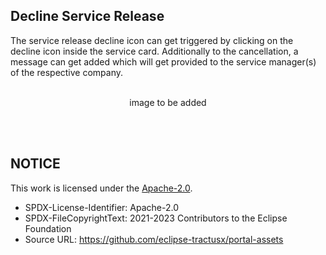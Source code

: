 ## Decline Service Release

The service release decline icon can get triggered by clicking on the decline icon inside the service card. Additionally to the cancellation, a message can get added which will get provided to the service manager(s) of the respective company.
<br>
<br>

<p align="center">
image to be added
</p>

<br>
<br>

## NOTICE

This work is licensed under the [Apache-2.0](https://www.apache.org/licenses/LICENSE-2.0).

- SPDX-License-Identifier: Apache-2.0
- SPDX-FileCopyrightText: 2021-2023 Contributors to the Eclipse Foundation
- Source URL: https://github.com/eclipse-tractusx/portal-assets

